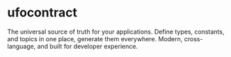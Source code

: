 # ufocontract
The universal source of truth for your applications. Define types, constants, and topics in one place, generate them everywhere. Modern, cross-language, and built for developer experience.
